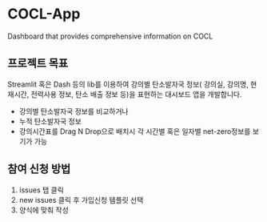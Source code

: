 # COCL-App
Dashboard that provides comprehensive information on COCL

## 프로젝트 목표
Streamlit 혹은 Dash 등의 lib를 이용하여 강의별 탄소발자국 정보( 강의실, 강의명, 현재시간, 전력사용 정보, 탄소 배출 정보 등)을 표현하는 대시보드 앱을 개발합니다.

- 강의별 탄소발자국 정보를 비교하거나
- 누적 탄소발자국 정보
- 강의시간표를 Drag N Drop으로 배치시 각 시간별 혹은 일자별 net-zero정보를 보기가 가능


## 참여 신청 방법

1. issues 탭 클릭
2. new issues 클릭 후 가입신청 템플릿 선택
3. 양식에 맞춰 작성
